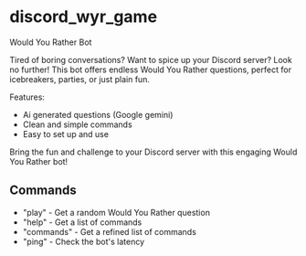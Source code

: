 # discord_wyr_game

Would You Rather Bot

Tired of boring conversations? Want to spice up your Discord server? Look no further! This bot offers endless Would You Rather questions, perfect for icebreakers, parties, or just plain fun.

Features:

- Ai generated questions (Google gemini)
- Clean and simple commands
- Easy to set up and use

Bring the fun and challenge to your Discord server with this engaging Would You Rather bot!

## Commands
- "play" - Get a random Would You Rather question
- "help" - Get a list of commands
- "commands" - Get a refined list of commands
- "ping" - Check the bot's latency